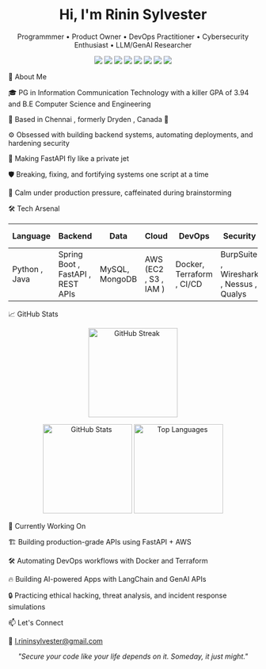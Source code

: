 <h1 align="center">Hi, I'm Rinin Sylvester </h1> <p align="center"> Programmmer • Product Owner • DevOps Practitioner • Cybersecurity Enthusiast  • LLM/GenAI Researcher</p>
<p align="center"> <img src="https://img.shields.io/badge/Code-Python-informational?style=flat&logo=python&logoColor=white&color=blue"/> <img src="https://img.shields.io/badge/Framework-FastAPI-brightgreen?style=flat&logo=fastapi&logoColor=white"/> <img src="https://img.shields.io/badge/Cloud-AWS-orange?style=flat&logo=amazonaws&logoColor=white"/> <img src="https://img.shields.io/badge/DevOps-Docker-blue?style=flat&logo=docker&logoColor=white"/> <img src="https://img.shields.io/badge/DevOps-Terraform-623CE4?style=flat&logo=terraform&logoColor=white"/> <img src="https://img.shields.io/badge/Security-Wireshark-4169E1?style=flat&logo=wireshark&logoColor=white"/> <img src="https://img.shields.io/badge/LLM-LangChain-7B3F00?style=flat&logo=OpenAI&logoColor=white"/> <img src="https://img.shields.io/badge/GenAI-OpenAI-00A67E?style=flat&logo=openai&logoColor=white"/> </p>


🧠 About Me

🎓 PG in Information Communication Technology with a killer GPA of 3.94 and B.E Computer Science and Engineering

📍 Based in Chennai  , formerly Dryden , Canada 🍁 

⚙️ Obsessed with building backend systems, automating deployments, and hardening security

🚀 Making FastAPI fly like a private jet

🛡️ Breaking, fixing, and fortifying systems one script at a time

🧊 Calm under production pressure, caffeinated during brainstorming


🛠️ Tech Arsenal

| Language | Backend | Data | Cloud | DevOps | Security | Artifical Intelligence |
|----------|---------|------|-------|--------|----------|------------------------|
| Python , Java | Spring Boot , FastAPI , REST APIs| MySQL, MongoDB | AWS (EC2 , S3 , IAM ) | Docker, Terraform , CI/CD | BurpSuite , Wireshark , Nessus , Qualys | LLMs , RAGs , GenAI

📈 GitHub Stats

<p align="center">
  <img src="https://github-readme-streak-stats.herokuapp.com?user=rininsylvester&theme=radical&hide_border=true&date_format=M%20j%5B%2C%20Y%5D" height="180" alt="GitHub Streak"/>
</p>

<p align="center">
  <img src="https://github-readme-stats.vercel.app/api?username=rininsylvester&show_icons=true&theme=radical&hide_title=true&hide_rank=false&include_all_commits=true&count_private=true&hide_border=true" height="180" alt="GitHub Stats"/>
  <img src="https://github-readme-stats.vercel.app/api/top-langs/?username=rininsylvester&layout=compact&theme=radical&langs_count=8&hide_border=true" height="180" alt="Top Languages"/>
</p>


🎯 Currently Working On

🏗️ Building production-grade APIs using FastAPI + AWS

🛠️ Automating DevOps workflows with Docker and Terraform

🔥 Building AI-powered Apps with LangChain and GenAI APIs

🔒 Practicing ethical hacking, threat analysis, and incident response simulations

📫 Let's Connect

📧 l.rininsylvester@gmail.com

<p align="center"><i>"Secure your code like your life depends on it. Someday, it just might."</i></p>

